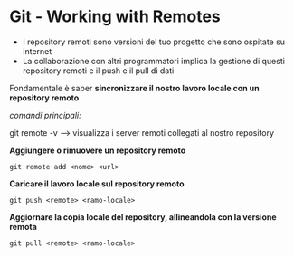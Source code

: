 # Git - Working with Remotes
- I repository remoti sono versioni del tuo progetto che sono ospitate su internet
- La collaborazione con altri programmatori implica la gestione di questi repository remoti e il push e il pull di dati

Fondamentale è saper **sincronizzare il nostro lavoro locale con un repository remoto**

*comandi principali:*

git remote -v --> visualizza i server remoti collegati al nostro repository

**Aggiungere o rimuovere un repository remoto**

`git remote add <nome> <url>`

**Caricare il lavoro locale sul repository remoto**

`git push <remote> <ramo-locale>`

**Aggiornare la copia locale del repository, allineandola con la versione remota**

`git pull <remote> <ramo-locale>`
